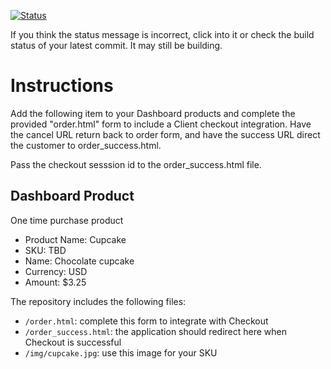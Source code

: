 [![Status](https://img.shields.io/badge/status-SUBMITTABLE%20COMMIT:%20a4ddc6bdaecc9336713247e591f19a99860529be-brightgreen.svg)](https://github.com/andremcb/bakery_scaffold_AApE3fQi8zR0pcdo/commit/a4ddc6bdaecc9336713247e591f19a99860529be)




























































































































If you think the status message is incorrect, click into it or check the build status of your latest commit. It may still be building.

# Instructions 

Add the following item to your Dashboard products and complete the provided "order.html" form to include a Client checkout integration. Have the cancel URL return back to order form, and have the success URL direct the customer to order_success.html. 

Pass the checkout sesssion id to the order_success.html file.

## Dashboard Product
One time purchase product
* Product Name: Cupcake
* SKU: TBD
* Name: Chocolate cupcake
* Currency: USD
* Amount: $3.25

The repository includes the following files:
* `/order.html`: complete this form to integrate with Checkout
* `/order_success.html`: the application should redirect here when Checkout is successful
* `/img/cupcake.jpg`: use this image for your SKU
